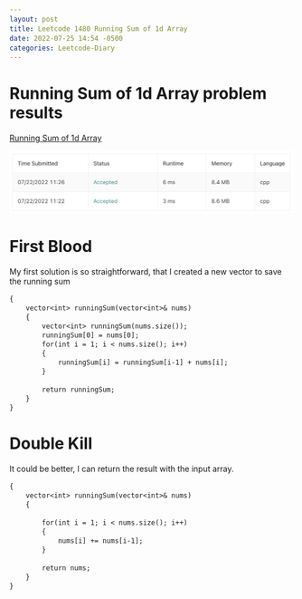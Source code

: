 ```yaml
---
layout: post
title: Leetcode 1480 Running Sum of 1d Array
date: 2022-07-25 14:54 -0500
categories: Leetcode-Diary
---
```

# Running Sum of 1d Array problem results

[Running Sum of 1d Array](https://leetcode.com/problems/running-sum-of-1d-array/)

![Result](/assets/images/running_sum_of_1d_array.png)

# First Blood
My first solution is so straightforward, that I created a new vector to save the running sum
```
{
    vector<int> runningSum(vector<int>& nums) 
    {
        vector<int> runningSum(nums.size());
        runningSum[0] = nums[0];
        for(int i = 1; i < nums.size(); i++)
        {
            runningSum[i] = runningSum[i-1] + nums[i];
        }
        
        return runningSum;
    }
}
```

# Double Kill
It could be better, I can return the result with the input array.
```
{
    vector<int> runningSum(vector<int>& nums) 
    {
       
        for(int i = 1; i < nums.size(); i++)
        {
            nums[i] += nums[i-1];
        }
        
        return nums;
    }
}
```

